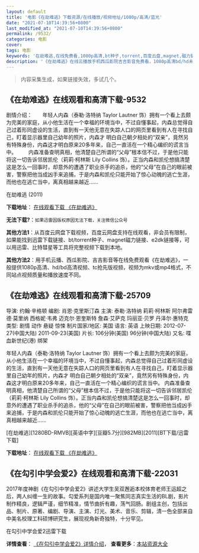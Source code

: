 ```yaml
---
layout: default
title: '电影《在劫难逃》下载资源/在线播放/视频地址/1080p/高清/蓝光'
date: "2021-07-10T14:39:56+0800"
last_modified_at: "2021-07-10T14:39:56+0800"
permalink: /9532/
categories: 电影
cover:
tags: 电影
keywords: '在劫难逃,在线免费看,1080p高清,bt种子,torrent,百度云盘,magnet,磁力链,迅雷下载资源'
description: '《在劫难逃》在线云播放手机西瓜影院吉吉影音免费看，1080p高清bd/hd未删减完整版和tc抢先枪版，mkv/mp4格式，附带bt/torrent种子、magnet/磁力链、百度云盘、网盘资源迅雷下载链接'
---
```


>内容采集生成，如果链接失效，多试几个。


## 《在劫难逃》在线观看和高清下载-9532

剧情介绍：　　年轻人内森（泰勒·洛特纳 Taylor Lautner 饰）拥有一个看上去颇为完美的家庭，从小他生活在一个幸福的环境当中，不过自懂事起，内森总觉得自己过着形同虚设的生活，直到有一天他无意在失踪人口的网页里看到有人在寻找自己，盯着显示器里自己幼年的照片，内森才 明白自己朝夕相处的“双亲”，竟然另有特殊身份，内森这才明白原来20多年来，自己一直活在一个精心编织的谎言当中。 　　内森准备查明真相，他清楚自己所谓的“父母”根本信不过，于是他只能将这一切告诉邻居凯伦（莉莉·柯林斯 Lily Collins 饰）。正当内森和凯伦想搞清楚这是怎么一回事时，却意外的遭遇了职业杀手的追杀，他的“父母”在自己的眼前被害，警察把他当成凶手来追捕，于是内森和凯伦只能开始了惊心动魄的逃亡生涯，而他也在逃亡当中，离真相越来越近……


在劫难逃 (2011)

**下载地址**： [在线观看下载 《在劫难逃》](https://www.btbtdy.me/btdy/dy9352.html) 


**无法下载?**：`如果迅雷因版权原因无法下载，关注微信公众号 `

**其他方法1**：从百度云网盘下载视频，百度云网盘支持在线观看，非会员有限制，如果能找到迅雷下载链接、bt/torrent种子、magnet磁力链接、e2dk链接等，可以用迅雷、比特彗星等工具将完整视频下载到本地。

**其他方法2**：用手机云播、西瓜影院、吉吉影音等在线免费观看《在劫难逃》，一般提供1080p高清、hd/bd高清视频、tc抢先版视频，视频为mkv或mp4格式，不同站点视频质量和播放速度不同。


## 《在劫难逃》在线观看和高清下载-25709

导演: 约翰·辛格顿 编剧: 肖恩·克里斯汀森 主演: 泰勒·洛特纳 莉莉·柯林斯 阿尔弗雷德·莫里纳 西格妮·韦弗 迈克尔·恩奎斯特 詹森·艾萨克 玛丽亚·贝罗 丹泽尔·惠特克 类型: 剧情 动作 悬疑 惊悚 制片国家/地区: 美国 语言: 英语 上映日期: 2012-07-27(中国大陆) 2011-09-23(美国) 片长: 106分钟(美国) 96分钟(中国大陆) 又名: 喋血新世纪(港) 绑架

年轻人内森（泰勒·洛特纳 Taylor Lautner 饰）拥有一个看上去颇为完美的家庭，从小他生活在一个幸福的环境当中，不过自懂事起，内森总觉得自己过着形同虚设的生活，直到有一天他无意在失踪人口的网页里看到有人在寻找自己，盯着显示器里自己幼年的照片，内森才 明白自己朝夕相处的“双亲”，竟然另有特殊身份，内森这才明白原来20多年来，自己一直活在一个精心编织的谎言当中。 内森准备查明真相，他清楚自己所谓的“父母”根本信不过，于是他只能将这一切告诉邻居凯伦（莉莉·柯林斯 Lily Collins 饰）。正当内森和凯伦想搞清楚这是怎么一回事时，却意外的遭遇了职业杀手的追杀，他的“父母”在自己的眼前被害，警察把他当成凶手来追捕，于是内森和凯伦只能开始了惊心动魄的逃亡生涯，而他也在逃亡当中，离真相越来越近……


[在劫难逃][1280BD-RMVB][英语中字][豆瓣5.7分][982MB][2011][BT下载/迅雷下载]

**下载地址**： [在线观看下载 《在劫难逃》](https://www.btdx8.com/torrent/abduction_2011.html) 


## 《在勾引中学会爱2》在线观看和高清下载-22031

2017年度神剧《在勾引中学会爱2》讲述大学生吴双邂逅本校体育老师王运超之后，两人纠缠一生的故事。勾爱系列是国内唯一聚焦同志真实生活的BL剧，影片制作精良，逻辑严谨，细节精准，情节曲折有趣，荡气回肠。剧组主创，包括出品、制片、原著、编剧、导演、主演、灯光、美术、音乐、剪辑，清一色全部来自中美名校理工科硕博研究生，展现视角新奇独特，十分罕见。


在勾引中学会爱2迅雷下载

**详情查看**： [《在勾引中学会爱2》详情介绍](/movie/22031/)， **查看更多**：[本站资源大全](/movie/t/all/)

